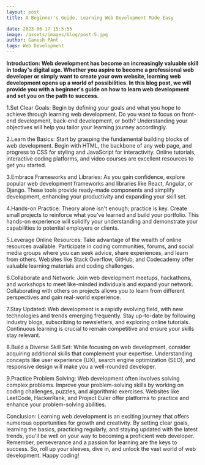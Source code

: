 ```yaml
---
layout: post
title: A Beginner's Guide, Learning Web Development Made Easy

date: 2023-06-17 15:5:55
image: /assets/images/blog/post-5.jpg
author: Ganesh PAnt
tags: Web Development
---
```


**Introduction:
Web development has become an increasingly valuable skill in today's digital age. Whether you aspire to become a professional web developer or simply want to create your own website, learning web development opens up a world of possibilities. In this blog post, we will provide you with a beginner's guide on how to learn web development and set you on the path to success.**



1.Set Clear Goals:
Begin by defining your goals and what you hope to achieve through learning web development. Do you want to focus on front-end development, back-end development, or both? Understanding your objectives will help you tailor your learning journey accordingly.

2.Learn the Basics:
Start by grasping the fundamental building blocks of web development. Begin with HTML, the backbone of any web page, and progress to CSS for styling and JavaScript for interactivity. Online tutorials, interactive coding platforms, and video courses are excellent resources to get you started.

3.Embrace Frameworks and Libraries:
As you gain confidence, explore popular web development frameworks and libraries like React, Angular, or Django. These tools provide ready-made components and simplify development, enhancing your productivity and expanding your skill set.

4.Hands-on Practice:
Theory alone isn't enough; practice is key. Create small projects to reinforce what you've learned and build your portfolio. This hands-on experience will solidify your understanding and demonstrate your capabilities to potential employers or clients.

5.Leverage Online Resources:
Take advantage of the wealth of online resources available. Participate in coding communities, forums, and social media groups where you can seek advice, share experiences, and learn from others. Websites like Stack Overflow, GitHub, and Codecademy offer valuable learning materials and coding challenges.

6.Collaborate and Network:
Join web development meetups, hackathons, and workshops to meet like-minded individuals and expand your network. Collaborating with others on projects allows you to learn from different perspectives and gain real-world experience.

7.Stay Updated:
Web development is a rapidly evolving field, with new technologies and trends emerging frequently. Stay up-to-date by following industry blogs, subscribing to newsletters, and exploring online tutorials. Continuous learning is crucial to remain competitive and ensure your skills stay relevant.

8.Build a Diverse Skill Set:
While focusing on web development, consider acquiring additional skills that complement your expertise. Understanding concepts like user experience (UX), search engine optimization (SEO), and responsive design will make you a well-rounded developer.

9.Practice Problem Solving:
Web development often involves solving complex problems. Improve your problem-solving skills by working on coding challenges, puzzles, and algorithmic exercises. Websites like LeetCode, HackerRank, and Project Euler offer platforms to practice and enhance your problem-solving abilities.

Conclusion:
Learning web development is an exciting journey that offers numerous opportunities for growth and creativity. By setting clear goals, learning the basics, practicing regularly, and staying updated with the latest trends, you'll be well on your way to becoming a proficient web developer. Remember, perseverance and a passion for learning are the keys to success. So, roll up your sleeves, dive in, and unlock the vast world of web development. Happy coding!
